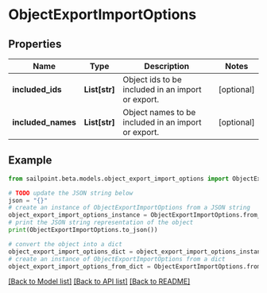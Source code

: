 # ObjectExportImportOptions


## Properties

Name | Type | Description | Notes
------------ | ------------- | ------------- | -------------
**included_ids** | **List[str]** | Object ids to be included in an import or export. | [optional] 
**included_names** | **List[str]** | Object names to be included in an import or export. | [optional] 

## Example

```python
from sailpoint.beta.models.object_export_import_options import ObjectExportImportOptions

# TODO update the JSON string below
json = "{}"
# create an instance of ObjectExportImportOptions from a JSON string
object_export_import_options_instance = ObjectExportImportOptions.from_json(json)
# print the JSON string representation of the object
print(ObjectExportImportOptions.to_json())

# convert the object into a dict
object_export_import_options_dict = object_export_import_options_instance.to_dict()
# create an instance of ObjectExportImportOptions from a dict
object_export_import_options_from_dict = ObjectExportImportOptions.from_dict(object_export_import_options_dict)
```
[[Back to Model list]](../README.md#documentation-for-models) [[Back to API list]](../README.md#documentation-for-api-endpoints) [[Back to README]](../README.md)


